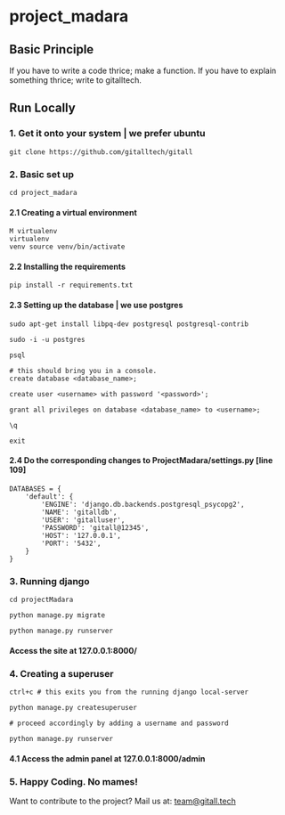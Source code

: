 # project_madara

## Basic Principle

If you have to write a code thrice; make a function.
If you have to explain something thrice; write to gitalltech.

## Run Locally

### 1. Get it onto your system | we prefer ubuntu 

	git clone https://github.com/gitalltech/gitall

### 2. Basic set up
	
	cd project_madara
	
#### 2.1 Creating a virtual environment
	M virtualenv 
	virtualenv 
	venv source venv/bin/activate

#### 2.2 Installing the requirements

	pip install -r requirements.txt

#### 2.3 Setting up the database | we use postgres

	sudo apt-get install libpq-dev postgresql postgresql-contrib

	sudo -i -u postgres

	psql

	# this should bring you in a console.
	create database <database_name>;

	create user <username> with password '<password>';

	grant all privileges on database <database_name> to <username>;

	\q

	exit

#### 2.4 Do the corresponding changes to ProjectMadara/settings.py [line 109]

    DATABASES = {
        'default': {
            'ENGINE': 'django.db.backends.postgresql_psycopg2',
            'NAME': 'gitalldb',
            'USER': 'gitalluser',
            'PASSWORD': 'gitall@12345',
            'HOST': '127.0.0.1',
            'PORT': '5432',
        }
    }

### 3. Running django

    cd projectMadara

	python manage.py migrate

	python manage.py runserver

#### Access the site at 127.0.0.1:8000/

### 4. Creating a superuser

	ctrl+c # this exits you from the running django local-server

	python manage.py createsuperuser

	# proceed accordingly by adding a username and password

	python manage.py runserver

#### 4.1 Access the admin panel at 127.0.0.1:8000/admin

### 5. Happy Coding. No mames!

Want to contribute to the project? Mail us at: team@gitall.tech
